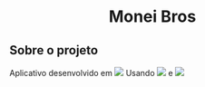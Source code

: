<h1 align="center">Monei Bros</h1>
<h2>Sobre o projeto</h2>
Aplicativo desenvolvido em 
            <img src="https://cdn.jsdelivr.net/gh/devicons/devicon/icons/android/android-original.svg" /> Usando 
            <img src="https://cdn.jsdelivr.net/gh/devicons/devicon/icons/java/java-original.svg" /> e 
            <img src="https://cdn.jsdelivr.net/gh/devicons/devicon/icons/firebase/firebase-plain.svg" />
          
